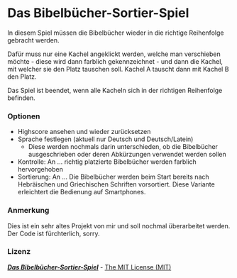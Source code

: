﻿# Das Bibelbücher-Sortier-Spiel
In diesem Spiel müssen die Bibelbücher wieder in die richtige Reihenfolge gebracht werden.

Dafür muss nur eine Kachel angeklickt werden, welche man verschieben möchte - diese wird dann farblich gekennzeichnet - 
und dann die Kachel, mit welcher sie den Platz tauschen soll. Kachel A tauscht dann mit Kachel B den Platz.

Das Spiel ist beendet, wenn alle Kacheln sich in der richtigen Reihenfolge befinden.


### Optionen
- Highscore ansehen und wieder zurücksetzen
- Sprache festlegen (aktuell nur Deutsch und Deutsch/Latein)
    - Diese werden nochmals darin unterschieden, ob die Bibelbücher ausgeschrieben
    oder deren Abkürzungen verwendet werden sollen
- Kontrolle: An ... richtig platzierte Bibelbücher werden farblich hervorgehoben
- Sortierung: An ... Die Bibelbücher werden beim Start bereits nach Hebräischen und Griechischen Schriften vorsortiert. 
Diese Variante erleichtert die Bedienung auf Smartphones.


### Anmerkung
Dies ist ein sehr altes Projekt von mir und soll nochmal überarbeitet werden. Der Code ist fürchterlich, sorry.


### Lizenz
[_**Das Bibelbücher-Sortier-Spiel**_](https://github.com/BillAlex-BASoftware/jw-bb-sorting-game) - [The MIT License (MIT)](https://github.com/BillAlex-BASoftware/jw-bb-sorting-game/blob/master/LICENSE)
